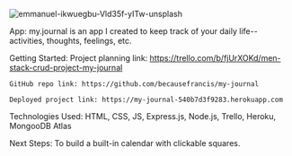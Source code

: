 ![emmanuel-ikwuegbu-Vld35f-yITw-unsplash](https://github.com/user-attachments/assets/7cc2d124-c0aa-4d6a-afec-c664f57e7ade)

App: my.journal is an app I created to keep track of your daily life--activities, thoughts, feelings, etc.

Getting Started: 
    Project planning link: https://trello.com/b/fjUrXOKd/men-stack-crud-project-my-journal
    
    GitHub repo link: https://github.com/becausefrancis/my-journal
    
    Deployed project link: https://my-journal-540b7d3f9283.herokuapp.com

Technologies Used:
    HTML, CSS, JS, Express.js, Node.js, Trello, Heroku, MongooDB Atlas

Next Steps:
    To build a built-in calendar with clickable squares.
